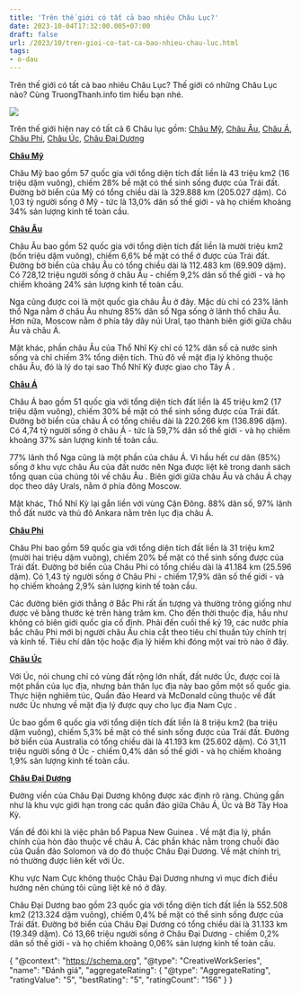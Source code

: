 ```yaml
---
title: 'Trên thế giới có tất cả bao nhiêu Châu Lục?'
date: 2023-10-04T17:32:00.005+07:00
draft: false
url: /2023/10/tren-gioi-co-tat-ca-bao-nhieu-chau-luc.html
tags: 
- o-dau
---
```


Trên thế giới có tất cả bao nhiêu Châu Lục? Thế giới có những Châu Lục nào? Cùng TruongThanh.info tìm hiểu bạn nhé.

[![](https://blogger.googleusercontent.com/img/b/R29vZ2xl/AVvXsEiifSlvYwceMQ8aLK3eq8q3hGQ5-PiC-j5mckBuL6wsYc2_t1Gdn-2q-mJL6RBDOnnQQsR479jECOe0Hju7_yhER5xzgqPiYOmjSMt3V3ycAOCtpg0rOKwI-5HFDt5E3MA3Uz8z0aJSHO_DpLPjfkkStyfd2wSRYaU7kpbKhUgD-wOjOWGkBjJwinG8scGc/s320/map-world.png)](https://blogger.googleusercontent.com/img/b/R29vZ2xl/AVvXsEiifSlvYwceMQ8aLK3eq8q3hGQ5-PiC-j5mckBuL6wsYc2_t1Gdn-2q-mJL6RBDOnnQQsR479jECOe0Hju7_yhER5xzgqPiYOmjSMt3V3ycAOCtpg0rOKwI-5HFDt5E3MA3Uz8z0aJSHO_DpLPjfkkStyfd2wSRYaU7kpbKhUgD-wOjOWGkBjJwinG8scGc/s861/map-world.png)

  

  

  

Trên thế giới hiện nay có tất cả 6 Châu lục gồm: [Châu Mỹ](https://www.truongthanh.info/2023/10/america.html), [Châu Âu](https://www.truongthanh.info/2023/10/america.html), [Châu Á](https://www.truongthanh.info/2023/10/asia.html), [Châu Phi](https://www.truongthanh.info/2023/10/africa.html), [Châu Úc](https://www.truongthanh.info/2023/10/australia.html), [Châu Đại Dương](https://www.truongthanh.info/2023/10/oceania.html)

  

[**Châu Mỹ**](https://www.truongthanh.info/2023/10/america.html)

Châu Mỹ bao gồm 57 quốc gia với tổng diện tích đất liền là 43 triệu km2 (16 triệu dặm vuông), chiếm 28% bề mặt có thể sinh sống được của Trái đất. Đường bờ biển của Mỹ có tổng chiều dài là 329.888 km (205.027 dặm). Có 1,03 tỷ người sống ở Mỹ - tức là 13,0% dân số thế giới - và họ chiếm khoảng 34% sản lượng kinh tế toàn cầu.

[**Châu Âu**](https://www.truongthanh.info/2023/10/america.html)

Châu Âu bao gồm 52 quốc gia với tổng diện tích đất liền là mười triệu km2 (bốn triệu dặm vuông), chiếm 6,6% bề mặt có thể ở được của Trái đất. Đường bờ biển của châu Âu có tổng chiều dài là 112.483 km (69.909 dặm). Có 728,12 triệu người sống ở châu Âu - chiếm 9,2% dân số thế giới - và họ chiếm khoảng 24% sản lượng kinh tế toàn cầu.

Nga cũng được coi là một quốc gia châu Âu ở đây. Mặc dù chỉ có 23% lãnh thổ Nga nằm ở châu Âu nhưng 85% dân số Nga sống ở lãnh thổ châu Âu. Hơn nữa, Moscow nằm ở phía tây dãy núi Ural, tạo thành biên giới giữa châu Âu và châu Á.

Mặt khác, phần châu Âu của Thổ Nhĩ Kỳ chỉ có 12% dân số cả nước sinh sống và chỉ chiếm 3% tổng diện tích. Thủ đô về mặt địa lý không thuộc châu Âu, đó là lý do tại sao Thổ Nhĩ Kỳ được giao cho Tây Á .

[**Châu Á**](https://www.truongthanh.info/2023/10/asia.html)

Châu Á bao gồm 51 quốc gia với tổng diện tích đất liền là 45 triệu km2 (17 triệu dặm vuông), chiếm 30% bề mặt có thể sinh sống được của Trái đất. Đường bờ biển của châu Á có tổng chiều dài là 220.266 km (136.896 dặm). Có 4,74 tỷ người sống ở châu Á - tức là 59,7% dân số thế giới - và họ chiếm khoảng 37% sản lượng kinh tế toàn cầu.

77% lãnh thổ Nga cũng là một phần của châu Á. Vì hầu hết cư dân (85%) sống ở khu vực châu Âu của đất nước nên Nga được liệt kê trong danh sách tổng quan của chúng tôi về châu Âu . Biên giới giữa châu Âu và châu Á chạy dọc theo dãy Urals, nằm ở phía đông Moscow.

  

Mặt khác, Thổ Nhĩ Kỳ lại gắn liền với vùng Cận Đông. 88% dân số, 97% lãnh thổ đất nước và thủ đô Ankara nằm trên lục địa châu Á.

[**Châu Phi**](https://www.truongthanh.info/2023/10/africa.html)

Châu Phi bao gồm 59 quốc gia với tổng diện tích đất liền là 31 triệu km2 (mười hai triệu dặm vuông), chiếm 20% bề mặt có thể sinh sống được của Trái đất. Đường bờ biển của Châu Phi có tổng chiều dài là 41.184 km (25.596 dặm). Có 1,43 tỷ người sống ở Châu Phi - chiếm 17,9% dân số thế giới - và họ chiếm khoảng 2,9% sản lượng kinh tế toàn cầu.

Các đường biên giới thẳng ở Bắc Phi rất ấn tượng và thường trông giống như được vẽ bằng thước kẻ trên hàng trăm km. Cho đến thời thuộc địa, hầu như không có biên giới quốc gia cố định. Phải đến cuối thế kỷ 19, các nước phía bắc châu Phi mới bị người châu Âu chia cắt theo tiêu chí thuần túy chính trị và kinh tế. Tiêu chí dân tộc hoặc địa lý hiếm khi đóng một vai trò nào ở đây.

[**Châu Úc**](https://www.truongthanh.info/2023/10/australia.html)

Với Úc, nói chung chỉ có vùng đất rộng lớn nhất, đất nước Úc, được coi là một phần của lục địa, nhưng bản thân lục địa này bao gồm một số quốc gia. Thực hiện nghiêm túc, Quần đảo Heard và McDonald cũng thuộc về đất nước Úc nhưng về mặt địa lý được quy cho lục địa Nam Cực .

Úc bao gồm 6 quốc gia với tổng diện tích đất liền là 8 triệu km2 (ba triệu dặm vuông), chiếm 5,3% bề mặt có thể sinh sống được của Trái đất. Đường bờ biển của Australia có tổng chiều dài là 41.193 km (25.602 dặm). Có 31,11 triệu người sống ở Úc - chiếm 0,4% dân số thế giới - và họ chiếm khoảng 1,9% sản lượng kinh tế toàn cầu.

[**Châu Đại Dương**](https://www.truongthanh.info/2023/10/oceania.html)

Đường viền của Châu Đại Dương không được xác định rõ ràng. Chúng gần như là khu vực giới hạn trong các quần đảo giữa Châu Á, Úc và Bờ Tây Hoa Kỳ.

Vấn đề đôi khi là việc phân bổ Papua New Guinea . Về mặt địa lý, phần chính của hòn đảo thuộc về châu Á. Các phần khác nằm trong chuỗi đảo của Quần đảo Solomon và do đó thuộc Châu Đại Dương. Về mặt chính trị, nó thường được liên kết với Úc.

  

Khu vực Nam Cực không thuộc Châu Đại Dương nhưng vì mục đích điều hướng nên chúng tôi cũng liệt kê nó ở đây.

  

Châu Đại Dương bao gồm 23 quốc gia với tổng diện tích đất liền là 552.508 km2 (213.324 dặm vuông), chiếm 0,4% bề mặt có thể sinh sống được của Trái đất. Đường bờ biển của Châu Đại Dương có tổng chiều dài là 31.133 km (19.349 dặm). Có 13,66 triệu người sống ở Châu Đại Dương - chiếm 0,2% dân số thế giới - và họ chiếm khoảng 0,06% sản lượng kinh tế toàn cầu.

  

{ "@context": "https://schema.org", "@type": "CreativeWorkSeries", "name": "Đánh giá", "aggregateRating": { "@type": "AggregateRating", "ratingValue": "5", "bestRating": "5", "ratingCount": "156" } }